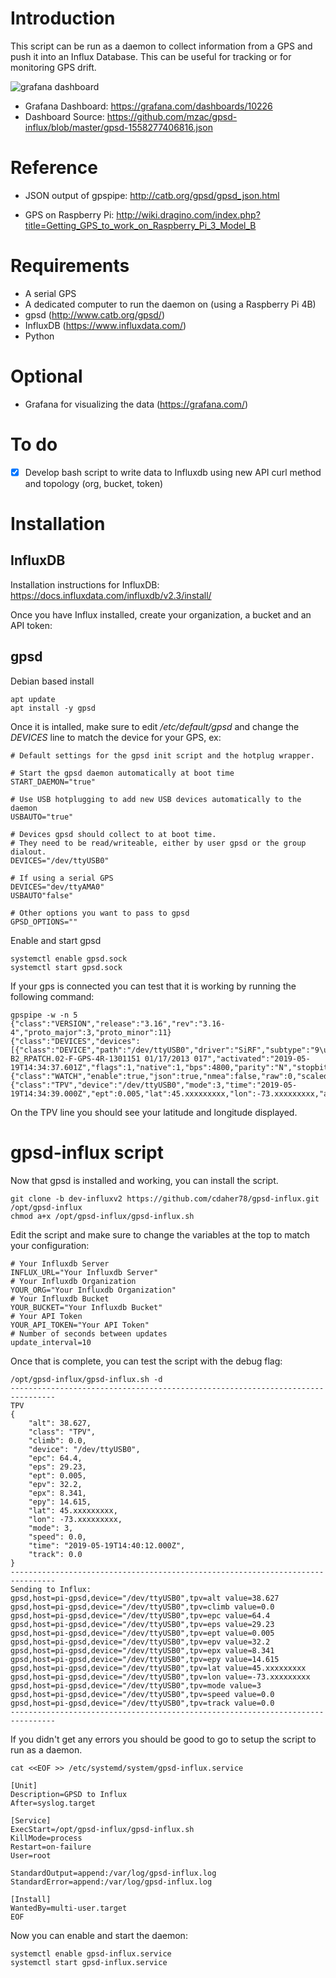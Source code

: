# Introduction
This script can be run as a daemon to collect information from a GPS and push it into an Influx Database.  This can be useful for tracking or for monitoring GPS drift.

![grafana dashboard](https://github.com/mzac/gpsd-influx/blob/master/gpsd-grafana.png)

* Grafana Dashboard: https://grafana.com/dashboards/10226
* Dashboard Source: https://github.com/mzac/gpsd-influx/blob/master/gpsd-1558277406816.json

# Reference
* JSON output of gpspipe: http://catb.org/gpsd/gpsd_json.html

* GPS on Raspberry Pi: http://wiki.dragino.com/index.php?title=Getting_GPS_to_work_on_Raspberry_Pi_3_Model_B

# Requirements
* A serial GPS
* A dedicated computer to run the daemon on (using a Raspberry Pi 4B)
* gpsd (http://www.catb.org/gpsd/)
* InfluxDB (https://www.influxdata.com/)
* Python

# Optional
* Grafana for visualizing the data (https://grafana.com/)

# To do
- [x] Develop bash script to write data to Influxdb using new API curl method and topology (org, bucket, token)

# Installation
## InfluxDB
Installation instructions for InfluxDB: https://docs.influxdata.com/influxdb/v2.3/install/

Once you have Influx installed, create your organization, a bucket and an API token:

## gpsd

Debian based install
```
apt update
apt install -y gpsd
```

Once it is intalled, make sure to edit */etc/default/gpsd* and change the *DEVICES* line to match the device for your GPS, ex:
```
# Default settings for the gpsd init script and the hotplug wrapper.

# Start the gpsd daemon automatically at boot time
START_DAEMON="true"

# Use USB hotplugging to add new USB devices automatically to the daemon
USBAUTO="true"

# Devices gpsd should collect to at boot time.
# They need to be read/writeable, either by user gpsd or the group dialout.
DEVICES="/dev/ttyUSB0"

# If using a serial GPS
DEVICES="dev/ttyAMA0"
USBAUTO"false"

# Other options you want to pass to gpsd
GPSD_OPTIONS=""
```

Enable and start gpsd
```
systemctl enable gpsd.sock
systemctl start gpsd.sock
```

If your gps is connected you can test that it is working by running the following command:
```
gpspipe -w -n 5
{"class":"VERSION","release":"3.16","rev":"3.16-4","proto_major":3,"proto_minor":11}
{"class":"DEVICES","devices":[{"class":"DEVICE","path":"/dev/ttyUSB0","driver":"SiRF","subtype":"9\u0006GSD4e_4.1.2-B2_RPATCH.02-F-GPS-4R-1301151 01/17/2013 017","activated":"2019-05-19T14:34:37.601Z","flags":1,"native":1,"bps":4800,"parity":"N","stopbits":1,"cycle":1.00}]}
{"class":"WATCH","enable":true,"json":true,"nmea":false,"raw":0,"scaled":false,"timing":false,"split24":false,"pps":false}
{"class":"TPV","device":"/dev/ttyUSB0","mode":3,"time":"2019-05-19T14:34:39.000Z","ept":0.005,"lat":45.xxxxxxxxx,"lon":-73.xxxxxxxxx,"alt":42.110,"epx":8.341,"epy":14.615,"epv":32.200,"track":0.0000,"speed":0.000,"climb":0.000,"eps":29.23,"epc":64.40}
```

On the TPV line you should see your latitude and longitude displayed.

# gpsd-influx script
Now that gpsd is installed and working, you can install the script.

```
git clone -b dev-influxv2 https://github.com/cdaher78/gpsd-influx.git /opt/gpsd-influx
chmod a+x /opt/gpsd-influx/gpsd-influx.sh
```

Edit the script and make sure to change the variables at the top to match your configuration:
```
# Your Influxdb Server
INFLUX_URL="Your Influxdb Server"
# Your Influxdb Organization
YOUR_ORG="Your Influxdb Organization"
# Your Influxdb Bucket
YOUR_BUCKET="Your Influxdb Bucket"
# Your API Token
YOUR_API_TOKEN="Your API Token"
# Number of seconds between updates
update_interval=10
```

Once that is complete, you can test the script with the debug flag:
```
/opt/gpsd-influx/gpsd-influx.sh -d
--------------------------------------------------------------------------------
TPV
{
    "alt": 38.627,
    "class": "TPV",
    "climb": 0.0,
    "device": "/dev/ttyUSB0",
    "epc": 64.4,
    "eps": 29.23,
    "ept": 0.005,
    "epv": 32.2,
    "epx": 8.341,
    "epy": 14.615,
    "lat": 45.xxxxxxxxx,
    "lon": -73.xxxxxxxxx,
    "mode": 3,
    "speed": 0.0,
    "time": "2019-05-19T14:40:12.000Z",
    "track": 0.0
}
--------------------------------------------------------------------------------
Sending to Influx:
gpsd,host=pi-gpsd,device="/dev/ttyUSB0",tpv=alt value=38.627
gpsd,host=pi-gpsd,device="/dev/ttyUSB0",tpv=climb value=0.0
gpsd,host=pi-gpsd,device="/dev/ttyUSB0",tpv=epc value=64.4
gpsd,host=pi-gpsd,device="/dev/ttyUSB0",tpv=eps value=29.23
gpsd,host=pi-gpsd,device="/dev/ttyUSB0",tpv=ept value=0.005
gpsd,host=pi-gpsd,device="/dev/ttyUSB0",tpv=epv value=32.2
gpsd,host=pi-gpsd,device="/dev/ttyUSB0",tpv=epx value=8.341
gpsd,host=pi-gpsd,device="/dev/ttyUSB0",tpv=epy value=14.615
gpsd,host=pi-gpsd,device="/dev/ttyUSB0",tpv=lat value=45.xxxxxxxxx
gpsd,host=pi-gpsd,device="/dev/ttyUSB0",tpv=lon value=-73.xxxxxxxxx
gpsd,host=pi-gpsd,device="/dev/ttyUSB0",tpv=mode value=3
gpsd,host=pi-gpsd,device="/dev/ttyUSB0",tpv=speed value=0.0
gpsd,host=pi-gpsd,device="/dev/ttyUSB0",tpv=track value=0.0
--------------------------------------------------------------------------------

```
If you didn't get any errors you should be good to go to setup the script to run as a daemon.

```
cat <<EOF >> /etc/systemd/system/gpsd-influx.service

[Unit]
Description=GPSD to Influx
After=syslog.target

[Service]
ExecStart=/opt/gpsd-influx/gpsd-influx.sh
KillMode=process
Restart=on-failure
User=root

StandardOutput=append:/var/log/gpsd-influx.log
StandardError=append:/var/log/gpsd-influx.log

[Install]
WantedBy=multi-user.target
EOF
```

Now you can enable and start the daemon:
```
systemctl enable gpsd-influx.service
systemctl start gpsd-influx.service
```
